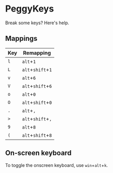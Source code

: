 # PeggyKeys
Break some keys? Here's help.

## Mappings
| Key | Remapping         |
|-----|-------------------|
| `l` | `alt`+`1`         |
| `L` | `alt`+`shift`+`1` |
| `v` | `alt`+`6`         |
| `V` | `alt`+`shift`+`6` |
| `o` | `alt`+`0`         |
| `O` | `alt`+`shift`+`0` |
| `.` | `alt`+`,`         |
| `>` | `alt`+`shift`+`,` |
| `9` | `alt`+`8`         |
| `(` | `alt`+`shift`+`8` |

## On-screen keyboard
To toggle the onscreen keyboard, use `win`+`alt`+`k`.
